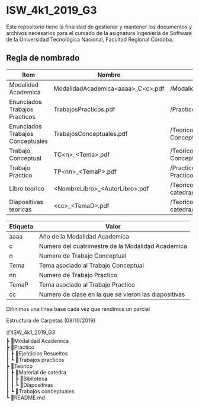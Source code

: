 # ISW_4k1_2019_G3
Este repositorio tiene la finalidad de gestionar y mantener los documentos y archivos necesarios para el cursado de la asignatura Ingeniería de Software de la Universidad Tecnológica Nacional, Facultad Regional Córdoba.


## Regla de nombrado
|Item|Nombre|Ubicacion|
|----|------|---------|
|Modalidad Academica|ModalidadAcademica\<aaaa>_C\<c>.pdf|/ModalidadAcademica|
|Enunciados Trabajos Practicos|TrabajosPracticos.pdf|/Practico/Trabajos Practicos|
|Enunciados Trabajos Conceptuales|TrabajosConceptuales.pdf|/Teorico/Trabajos Conceptuales|
|Trabajo Conceptual|TC\<n>_\<Tema>.pdf|/Teorico/Trabajos Conceptuales/TC\<n>_\<Tema>|
|Trabajo Practico|TP\<nn>_\<TemaP>.pdf|/Practico/Trabajos Practicos/TC\<nn>_\<TemaP>|
|Libro teorico|\<NombreLibro>_\<AutorLibro>.pdf|/Teorico/Material de catedra/Biblioteca|  
|Diapositivas teoricas|\<cc>_\<TemaD>.pdf|/Teorico/Material de catedra/Diapositivas|  

  
|Etiqueta|Valor|
|--------|-----|
|aaaa|Año de la Modalidad Academica|
|c|Numero del cuatrimestre de la Modalidad Academica|
|n|Numero de Trabajo Conceptual|
|Tema|Tema asociado al Trabajo Conceptual|
|nn|Numero de Trabajo Practico|
|TemaP|Tema asociado al Trabajo Practico|
|cc|Numero de clase en la que se vieron las diapositivas|

Difinimos una linea base cada vez que rendimos un parcial

Estructura de Carpetas (08/10/2019)

📦ISW_4k1_2019_G3  
┣ 📂Modalidad Academica  
┣ 📂Practico  
┃ ┣ 📂Ejercicios Resueltos  
┃ ┗ 📂Trabajos practicos   
┣ 📂Teorico  
┃ ┣ 📂Material de catedra  
┃ ┃ ┣ 📂Biblioteca  
┃ ┃ ┗ 📂Diapositivas  
┃ ┗ 📂Trabajos conceptuales   
┗ 📜README.md  

 
